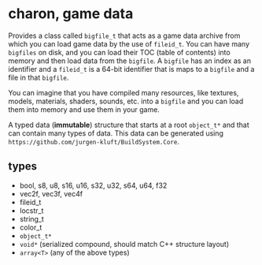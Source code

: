 # charon, game data 

Provides a class called `bigfile_t` that acts as a game data archive from which you can load game data by the use of `fileid_t`.
You can have many `bigfiles` on disk, and you can load their TOC (table of contents) into memory and then load data from the `bigfile`.
A `bigfile` has an index as an identifier and a `fileid_t` is a 64-bit identifier that is maps to a `bigfile` and a file in that `bigfile`.

You can imagine that you have compiled many resources, like textures, models, materials, shaders, sounds, etc. into a `bigfile` and you can 
load them into memory and use them in your game.

A typed data (**immutable**) structure that starts at a root ``object_t*`` and that can contain many types of data.
This data can be generated using ``https://github.com/jurgen-kluft/BuildSystem.Core``.

## types

- bool, s8, u8, s16, u16, s32, u32, s64, u64, f32
- vec2f, vec3f, vec4f
- fileid_t
- locstr_t
- string_t
- color_t
- ``object_t*``
- ``void*`` (serialized compound, should match C++ structure layout)
- ``array<T>`` (any of the above types)
